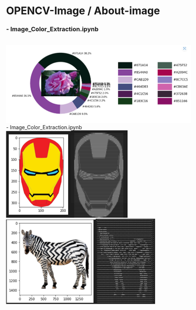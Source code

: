 # OPENCV-Image / About-image
### - Image_Color_Extraction.ipynb
<br>
<img src=img/img.png>
<br>
 - Image_Color_Extraction.ipynb
<br>
<img src=img/d.png><img src="img/d1.png" width=154><img src=img/d2.png  width=244><img src="img/d3.png" width=162>


